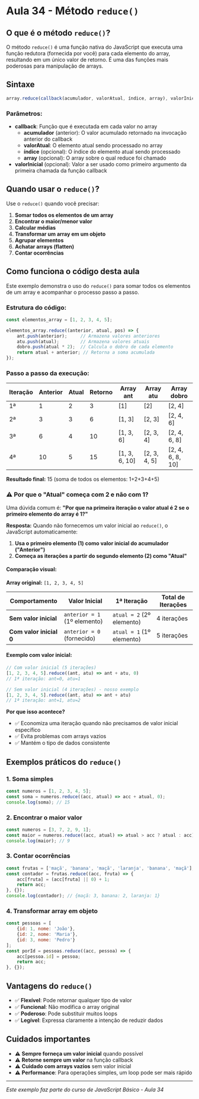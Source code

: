 # Aula 34 - Método `reduce()`

## O que é o método `reduce()`?

O método `reduce()` é uma função nativa do JavaScript que executa uma função redutora (fornecida por você) para cada elemento do array, resultando em um único valor de retorno. É uma das funções mais poderosas para manipulação de arrays.

## Sintaxe

```javascript
array.reduce(callback(acumulador, valorAtual, índice, array), valorInicial)
```

### Parâmetros:
- **callback**: Função que é executada em cada valor no array
  - **acumulador** (anterior): O valor acumulado retornado na invocação anterior do callback
  - **valorAtual**: O elemento atual sendo processado no array
  - **índice** (opcional): O índice do elemento atual sendo processado
  - **array** (opcional): O array sobre o qual reduce foi chamado
- **valorInicial** (opcional): Valor a ser usado como primeiro argumento da primeira chamada da função callback

## Quando usar o `reduce()`?

Use o `reduce()` quando você precisar:

1. **Somar todos os elementos de um array**
2. **Encontrar o maior/menor valor**
3. **Calcular médias**
4. **Transformar um array em um objeto**
5. **Agrupar elementos**
6. **Achatar arrays (flatten)**
7. **Contar ocorrências**

## Como funciona o código desta aula

Este exemplo demonstra o uso do `reduce()` para somar todos os elementos de um array e acompanhar o processo passo a passo.

### Estrutura do código:

```javascript
const elementos_array = [1, 2, 3, 4, 5];

elementos_array.reduce((anterior, atual, pos) => {
    ant.push(anterior);     // Armazena valores anteriores
    atu.push(atual);        // Armazena valores atuais
    dobro.push(atual * 2);  // Calcula o dobro de cada elemento
    return atual + anterior; // Retorna a soma acumulada
});
```

### Passo a passo da execução:

| Iteração | Anterior | Atual | Retorno | Array ant | Array atu | Array dobro |
|----------|----------|-------|---------|-----------|-----------|-------------|
| 1ª       | 1        | 2     | 3       | [1]       | [2]       | [2, 4]      |
| 2ª       | 3        | 3     | 6       | [1, 3]    | [2, 3]    | [2, 4, 6]   |
| 3ª       | 6        | 4     | 10      | [1, 3, 6] | [2, 3, 4] | [2, 4, 6, 8]|
| 4ª       | 10       | 5     | 15      | [1, 3, 6, 10] | [2, 3, 4, 5] | [2, 4, 6, 8, 10] |

**Resultado final:** 15 (soma de todos os elementos: 1+2+3+4+5)

### ⚠️ Por que o "Atual" começa com 2 e não com 1?

Uma dúvida comum é: **"Por que na primeira iteração o valor atual é 2 se o primeiro elemento do array é 1?"**

**Resposta:** Quando não fornecemos um valor inicial ao `reduce()`, o JavaScript automaticamente:

1. **Usa o primeiro elemento (1) como valor inicial do acumulador ("Anterior")**
2. **Começa as iterações a partir do segundo elemento (2) como "Atual"**

#### Comparação visual:

**Array original:** `[1, 2, 3, 4, 5]`

| Comportamento | Valor Inicial | 1ª Iteração | Total de Iterações |
|---------------|---------------|-------------|-------------------|
| **Sem valor inicial** | `anterior = 1` (1º elemento) | `atual = 2` (2º elemento) | 4 iterações |
| **Com valor inicial 0** | `anterior = 0` (fornecido) | `atual = 1` (1º elemento) | 5 iterações |

#### Exemplo com valor inicial:
```javascript
// Com valor inicial (5 iterações)
[1, 2, 3, 4, 5].reduce((ant, atu) => ant + atu, 0)
// 1ª iteração: ant=0, atu=1

// Sem valor inicial (4 iterações) - nosso exemplo
[1, 2, 3, 4, 5].reduce((ant, atu) => ant + atu)
// 1ª iteração: ant=1, atu=2
```

**Por que isso acontece?** 
- ✅ Economiza uma iteração quando não precisamos de valor inicial específico
- ✅ Evita problemas com arrays vazios
- ✅ Mantém o tipo de dados consistente


## Exemplos práticos do `reduce()`

### 1. Soma simples
```javascript
const numeros = [1, 2, 3, 4, 5];
const soma = numeros.reduce((acc, atual) => acc + atual, 0);
console.log(soma); // 15
```

### 2. Encontrar o maior valor
```javascript
const numeros = [3, 7, 2, 9, 1];
const maior = numeros.reduce((acc, atual) => atual > acc ? atual : acc);
console.log(maior); // 9
```

### 3. Contar ocorrências
```javascript
const frutas = ['maçã', 'banana', 'maçã', 'laranja', 'banana', 'maçã'];
const contador = frutas.reduce((acc, fruta) => {
    acc[fruta] = (acc[fruta] || 0) + 1;
    return acc;
}, {});
console.log(contador); // {maçã: 3, banana: 2, laranja: 1}
```

### 4. Transformar array em objeto
```javascript
const pessoas = [
    {id: 1, nome: 'João'},
    {id: 2, nome: 'Maria'},
    {id: 3, nome: 'Pedro'}
];
const porId = pessoas.reduce((acc, pessoa) => {
    acc[pessoa.id] = pessoa;
    return acc;
}, {});
```

## Vantagens do `reduce()`

- ✅ **Flexível**: Pode retornar qualquer tipo de valor
- ✅ **Funcional**: Não modifica o array original
- ✅ **Poderoso**: Pode substituir muitos loops
- ✅ **Legível**: Expressa claramente a intenção de reduzir dados

## Cuidados importantes

- ⚠️ **Sempre forneça um valor inicial** quando possível
- ⚠️ **Retorne sempre um valor** na função callback
- ⚠️ **Cuidado com arrays vazios** sem valor inicial
- ⚠️ **Performance**: Para operações simples, um loop pode ser mais rápido

---

*Este exemplo faz parte do curso de JavaScript Básico - Aula 34*